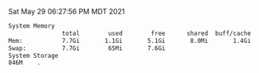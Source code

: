 Sat May 29 06:27:56 PM MDT 2021
```bash
System Memory
               total        used        free      shared  buff/cache   available
Mem:           7.7Gi       1.1Gi       5.1Gi       8.0Mi       1.4Gi       6.2Gi
Swap:          7.7Gi        65Mi       7.6Gi
System Storage
846M	.
```
